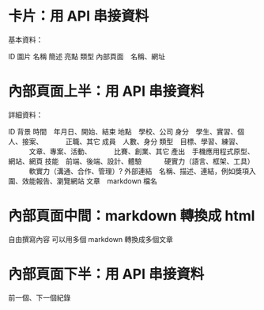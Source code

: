 # 卡片：用 API 串接資料

基本資料：

ID
圖片
名稱
簡述
亮點
類型
內部頁面　名稱、網址

# 內部頁面上半：用 API 串接資料

詳細資料：

ID
背景
時間　年月日、開始、結束
地點　學校、公司
身分　學生、實習、個人、接案、
　　　正職、其它
成員　人數、身分
類型　目標、學習、練習、
　　　文章、專案、活動、
　　　比賽、創業、其它
產出　手機應用程式原型、網站、網頁
技能　前端、後端、設計、體驗
　　　硬實力（語言、框架、工具）
　　　軟實力（溝通、合作、管理）?
外部連結　名稱、描述、連結，例如獎項入圍、效能報告、瀏覽網站
文章　markdown 檔名

# 內部頁面中間：markdown 轉換成 html
自由撰寫內容
可以用多個 markdown 轉換成多個文章

# 內部頁面下半：用 API 串接資料
前一個、下一個紀錄